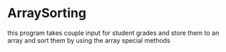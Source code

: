 # ArraySorting
this program takes couple input for student grades and store them to an array and sort them by using the array special methods
